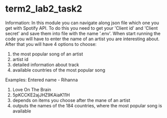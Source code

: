 # term2_lab2_task2

Information:
In this module you can navigate along json file which one you get with Spotify API. To do this you need to get your 'Client id' and 'Client secret' and save them into file with the name '.env'. When start running the code you will have to enter the name of an artist you are interesting about. After that you will have 4 options to choose:
1) the most popular song of an artist
2) artist id
3) detailed information about track
4) available countries of the most popular song

Examples:
Entered name - Rihanna
1) Love On The Brain
2) 5pKCCKE2ajJHZ9KAiaK11H
3) depends on items you choose after the mane of an artist
4) outputs the names of the 184 countries, where the most popular song is available
